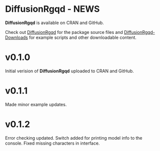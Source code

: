 
# DiffusionRgqd - NEWS
__DiffusionRgqd__ is available on CRAN and GitHub.

Check out [DiffusionRgqd](https://github.com/eta21/DiffusionRgqd) for the package source files and [DiffusionRgqd-Downloads](https://github.com/eta21/DiffusionRgqd-Downloads) for example scripts and other downloadable content.

# v0.1.0
Initial verision of __DiffusionRgqd__ uploaded to CRAN and GitHub.

# v0.1.1
Made minor example updates. 

# v0.1.2
Error checking updated.
Switch added for printing model info to the console. 
Fixed missing characters in interface.